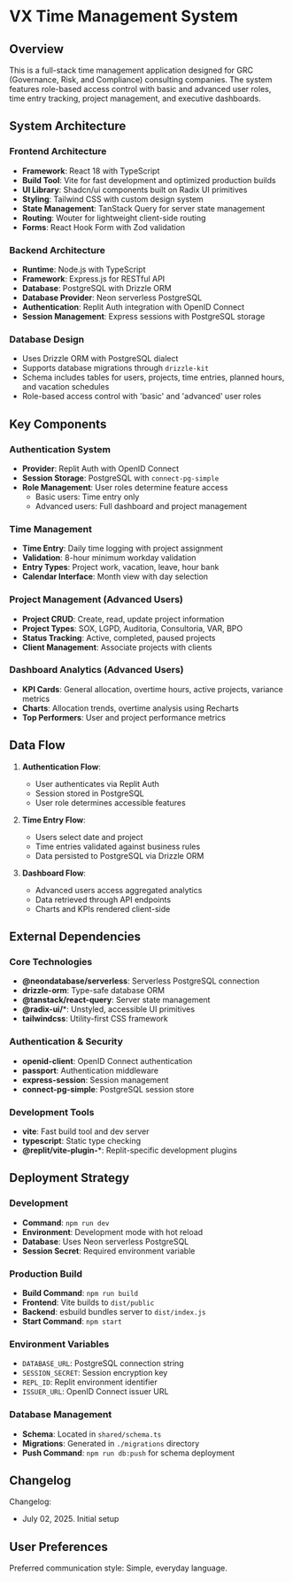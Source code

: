 # VX Time Management System

## Overview

This is a full-stack time management application designed for GRC (Governance, Risk, and Compliance) consulting companies. The system features role-based access control with basic and advanced user roles, time entry tracking, project management, and executive dashboards.

## System Architecture

### Frontend Architecture
- **Framework**: React 18 with TypeScript
- **Build Tool**: Vite for fast development and optimized production builds
- **UI Library**: Shadcn/ui components built on Radix UI primitives
- **Styling**: Tailwind CSS with custom design system
- **State Management**: TanStack Query for server state management
- **Routing**: Wouter for lightweight client-side routing
- **Forms**: React Hook Form with Zod validation

### Backend Architecture
- **Runtime**: Node.js with TypeScript
- **Framework**: Express.js for RESTful API
- **Database**: PostgreSQL with Drizzle ORM
- **Database Provider**: Neon serverless PostgreSQL
- **Authentication**: Replit Auth integration with OpenID Connect
- **Session Management**: Express sessions with PostgreSQL storage

### Database Design
- Uses Drizzle ORM with PostgreSQL dialect
- Supports database migrations through `drizzle-kit`
- Schema includes tables for users, projects, time entries, planned hours, and vacation schedules
- Role-based access control with 'basic' and 'advanced' user roles

## Key Components

### Authentication System
- **Provider**: Replit Auth with OpenID Connect
- **Session Storage**: PostgreSQL with `connect-pg-simple`
- **Role Management**: User roles determine feature access
  - Basic users: Time entry only
  - Advanced users: Full dashboard and project management

### Time Management
- **Time Entry**: Daily time logging with project assignment
- **Validation**: 8-hour minimum workday validation
- **Entry Types**: Project work, vacation, leave, hour bank
- **Calendar Interface**: Month view with day selection

### Project Management (Advanced Users)
- **Project CRUD**: Create, read, update project information
- **Project Types**: SOX, LGPD, Auditoria, Consultoria, VAR, BPO
- **Status Tracking**: Active, completed, paused projects
- **Client Management**: Associate projects with clients

### Dashboard Analytics (Advanced Users)
- **KPI Cards**: General allocation, overtime hours, active projects, variance metrics
- **Charts**: Allocation trends, overtime analysis using Recharts
- **Top Performers**: User and project performance metrics

## Data Flow

1. **Authentication Flow**:
   - User authenticates via Replit Auth
   - Session stored in PostgreSQL
   - User role determines accessible features

2. **Time Entry Flow**:
   - Users select date and project
   - Time entries validated against business rules
   - Data persisted to PostgreSQL via Drizzle ORM

3. **Dashboard Flow**:
   - Advanced users access aggregated analytics
   - Data retrieved through API endpoints
   - Charts and KPIs rendered client-side

## External Dependencies

### Core Technologies
- **@neondatabase/serverless**: Serverless PostgreSQL connection
- **drizzle-orm**: Type-safe database ORM
- **@tanstack/react-query**: Server state management
- **@radix-ui/***: Unstyled, accessible UI primitives
- **tailwindcss**: Utility-first CSS framework

### Authentication & Security
- **openid-client**: OpenID Connect authentication
- **passport**: Authentication middleware
- **express-session**: Session management
- **connect-pg-simple**: PostgreSQL session store

### Development Tools
- **vite**: Fast build tool and dev server
- **typescript**: Static type checking
- **@replit/vite-plugin-***: Replit-specific development plugins

## Deployment Strategy

### Development
- **Command**: `npm run dev`
- **Environment**: Development mode with hot reload
- **Database**: Uses Neon serverless PostgreSQL
- **Session Secret**: Required environment variable

### Production Build
- **Build Command**: `npm run build`
- **Frontend**: Vite builds to `dist/public`
- **Backend**: esbuild bundles server to `dist/index.js`
- **Start Command**: `npm start`

### Environment Variables
- `DATABASE_URL`: PostgreSQL connection string
- `SESSION_SECRET`: Session encryption key
- `REPL_ID`: Replit environment identifier
- `ISSUER_URL`: OpenID Connect issuer URL

### Database Management
- **Schema**: Located in `shared/schema.ts`
- **Migrations**: Generated in `./migrations` directory
- **Push Command**: `npm run db:push` for schema deployment

## Changelog

Changelog:
- July 02, 2025. Initial setup

## User Preferences

Preferred communication style: Simple, everyday language.
